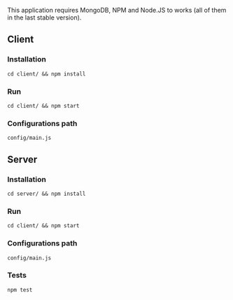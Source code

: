 This application requires MongoDB, NPM and Node.JS to works (all of them in the last stable version).

## Client

### Installation
`cd client/ && npm install`
### Run
`cd client/ && npm start`
### Configurations path
`config/main.js`

## Server

### Installation
`cd server/ && npm install`
### Run
`cd client/ && npm start`
### Configurations path
`config/main.js`

### Tests
`npm test`

